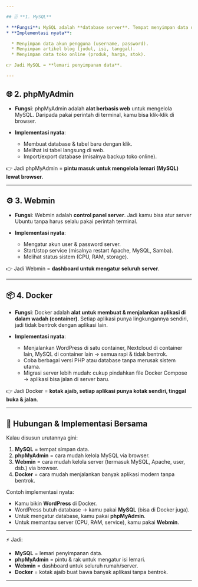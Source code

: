 ```yaml
---

## 🗄️ **1. MySQL**

* **Fungsi**: MySQL adalah **database server**. Tempat menyimpan data dalam bentuk tabel (baris & kolom).
* **Implementasi nyata**:

  * Menyimpan data akun pengguna (username, password).
  * Menyimpan artikel blog (judul, isi, tanggal).
  * Menyimpan data toko online (produk, harga, stok).

👉 Jadi MySQL = **lemari penyimpanan data**.

---
```


## 🌐 **2. phpMyAdmin**

* **Fungsi**: phpMyAdmin adalah **alat berbasis web** untuk mengelola MySQL.
  Daripada pakai perintah di terminal, kamu bisa klik-klik di browser.
* **Implementasi nyata**:

  * Membuat database & tabel baru dengan klik.
  * Melihat isi tabel langsung di web.
  * Import/export database (misalnya backup toko online).

👉 Jadi phpMyAdmin = **pintu masuk untuk mengelola lemari (MySQL) lewat browser**.

---

## ⚙️ **3. Webmin**

* **Fungsi**: Webmin adalah **control panel server**.
  Jadi kamu bisa atur server Ubuntu tanpa harus selalu pakai perintah terminal.
* **Implementasi nyata**:

  * Mengatur akun user & password server.
  * Start/stop service (misalnya restart Apache, MySQL, Samba).
  * Melihat status sistem (CPU, RAM, storage).

👉 Jadi Webmin = **dashboard untuk mengatur seluruh server**.

---

## 📦 **4. Docker**

* **Fungsi**: Docker adalah **alat untuk membuat & menjalankan aplikasi di dalam wadah (container)**.
  Setiap aplikasi punya lingkungannya sendiri, jadi tidak bentrok dengan aplikasi lain.
* **Implementasi nyata**:

  * Menjalankan WordPress di satu container, Nextcloud di container lain, MySQL di container lain → semua rapi & tidak bentrok.
  * Coba berbagai versi PHP atau database tanpa merusak sistem utama.
  * Migrasi server lebih mudah: cukup pindahkan file Docker Compose → aplikasi bisa jalan di server baru.

👉 Jadi Docker = **kotak ajaib, setiap aplikasi punya kotak sendiri, tinggal buka & jalan**.

---

## 🔗 Hubungan & Implementasi Bersama

Kalau disusun urutannya gini:

1. **MySQL** = tempat simpan data.
2. **phpMyAdmin** = cara mudah kelola MySQL via browser.
3. **Webmin** = cara mudah kelola server (termasuk MySQL, Apache, user, dsb.) via browser.
4. **Docker** = cara mudah menjalankan banyak aplikasi modern tanpa bentrok.

Contoh implementasi nyata:

* Kamu bikin **WordPress** di Docker.
* WordPress butuh database → kamu pakai **MySQL** (bisa di Docker juga).
* Untuk mengatur database, kamu pakai **phpMyAdmin**.
* Untuk memantau server (CPU, RAM, service), kamu pakai **Webmin**.

---

⚡ Jadi:

* **MySQL** = lemari penyimpanan data.
* **phpMyAdmin** = pintu & rak untuk mengatur isi lemari.
* **Webmin** = dashboard untuk seluruh rumah/server.
* **Docker** = kotak ajaib buat bawa banyak aplikasi tanpa bentrok.

---
